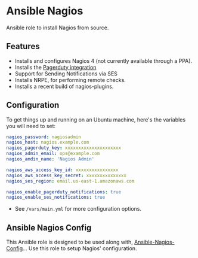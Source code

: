 Ansible Nagios
==============

Ansible role to install Nagios from source.

Features
--------

* Installs and configures Nagios 4 (not currently available through a PPA).
* Installs the [Pagerduty integration](https://www.pagerduty.com/docs/guides/nagios-integration-guide/)
* Support for Sending Notifications via SES
* Installs NRPE, for performing remote checks.
* Installs a recent build of nagios-plugins.

Configuration
-------------

To get things up and running on an Ubuntu machine, here's the variables you will need to set:

```yaml
nagios_password: nagiosadmin
nagios_host: nagios.example.com
nagios_pagerduty_key: xxxxxxxxxxxxxxxxxxxxx
nagios_admin_email: ops@example.com
nagios_amdin_name: 'Nagios Admin'

nagios_aws_access_key_id: xxxxxxxxxxxxxxxx
nagios_aws_access_key_secret: xxxxxxxxxxxxxxx
nagios_ses_region: email.us-east-1.amazonaws.com

nagios_enable_pagerduty_notifications: true
nagios_enable_ses_notifications: true
```

* See `/vars/main.yml` for more configuration options.

Ansible Nagios Config
---------------------

This Ansible role is designed to be used along with, [Ansible-Nagios-Config](http://github.com/npm/ansible-nagios-config)...
Use this role to setup Nagios' configuration.
